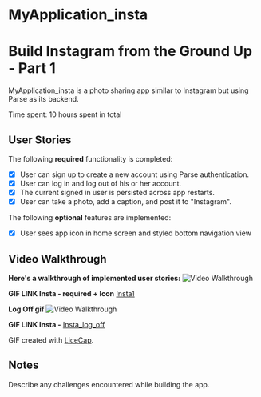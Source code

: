 # MyApplication_insta
# Build Instagram from the Ground Up - Part 1

MyApplication_insta is a photo sharing app similar to Instagram but using Parse as its backend.

Time spent: 10 hours spent in total

## User Stories

The following **required** functionality is completed:

- [x] User can sign up to create a new account using Parse authentication.
- [x] User can log in and log out of his or her account.
- [x] The current signed in user is persisted across app restarts.
- [x] User can take a photo, add a caption, and post it to "Instagram".

The following **optional** features are implemented:

- [x] User sees app icon in home screen and styled bottom navigation view

## Video Walkthrough

**Here's a walkthrough of implemented user stories:**  <img src='https://user-images.githubusercontent.com/61173798/109446412-7e21eb80-79f6-11eb-90cd-99833485b406.gif' title='Video Walkthrough' width='' alt='Video Walkthrough' />




**GIF LINK Insta - required + Icon** [Insta1](https://user-images.githubusercontent.com/61173798/109446412-7e21eb80-79f6-11eb-90cd-99833485b406.gif)




**Log Off gif** <img src='https://user-images.githubusercontent.com/61173798/109446677-f8527000-79f6-11eb-83c7-c9145fadbda0.gif' title='Video Walkthrough' width='' alt='Video Walkthrough' />


**GIF LINK Insta -** [Insta_log_off](https://user-images.githubusercontent.com/61173798/109446677-f8527000-79f6-11eb-83c7-c9145fadbda0.gif)








GIF created with [LiceCap](http://www.cockos.com/licecap/).

## Notes

Describe any challenges encountered while building the app.
